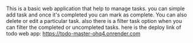 This is a basic web application that help to manage tasks. you can simple add task and once it's completed you can mark as complete.
You can also delete or edit a particular task. also there is a filter task option when you can filter the completed or uncompleted tasks.
here is the deploy link of todo web app: https://todo-master-ohq4.onrender.com
